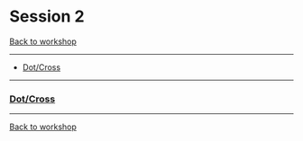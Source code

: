 # Session 2
[Back to workshop](https://github.com/Bleeck/UE_Workshop)

---
* [Dot/Cross](https://github.com/Bleeck/UE_Workshop/blob/master/Session_2.md#dotcross)
---
### [Dot/Cross](https://github.com/Bleeck/UE_Workshop/blob/main/Session_2.md)
---
[Back to workshop](https://github.com/Bleeck/UE_Workshop)

